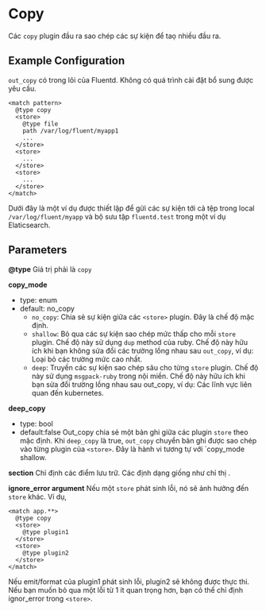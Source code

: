 # Copy
Các `copy` plugin đầu ra sao chép các sự kiện để taọ nhiều đầu ra.

## Example Configuration
`out_copy` có trong lõi của Fluentd. Không có quá trình cài đặt bổ sung được yêu cầu.
```
<match pattern>
  @type copy
  <store>
    @type file
    path /var/log/fluent/myapp1
    ...
  </store>
  <store>
    ...
  </store>
  <store>
    ...
  </store>
</match>
```

Dưới đây là một ví dụ được thiết lập để gửi các sự kiện tới cả tệp trong local `/var/log/fluent/myapp` và bộ sưu tập `fluentd.test` trong một ví dụ Elaticsearch.

## Parameters
**@type**
Giá trị phải là `copy`

**copy_mode**
+ type: enum
+ default: no_copy
  + `no_copy`: Chia sẻ sự kiện giữa các `<store>` plugin. Đây là chế độ mặc định.
  + `shallow`: Bỏ qua các sự kiện sao chép mức thấp cho mỗi `store` plugin. Chế độ này sử dụng `dup` method của ruby. Chế độ này hữu ích khi bạn không sửa đổi các trường lồng nhau sau `out_copy`, ví dụ: Loại bỏ các trường mức cao nhất.
  + `deep`: Truyền các sự kiện sao chép sâu cho từng `store` plugin. Chế độ này sử dụng `msgpack-ruby` trong nội miền. Chế độ này hữu ích khi bạn sửa đổi trường lồng nhau sau out_copy, ví dụ: Các lĩnh vực liên quan đến kubernetes.

**deep_copy**
+ type: bool
+ default:false 
Out_copy chia sẻ một bản ghi giữa các plugin `store` theo mặc định.
Khi `deep_copy` là true, `out_copy` chuyển bản ghi được sao chép vào từng plugin của `<store>`. Đây là hành vi tương tự với `copy_mode shallow.

**<store> section**
Chỉ định các điểm lưu trữ. Các định dạng giống như chỉ thị <match>.

**ignore_error argument**
Nếu một `store` phát sinh lỗi, nó sẽ ảnh hưởng đến `store` khác. Ví dụ,
```
<match app.**>
  @type copy
  <store>
    @type plugin1
  </store>
  <store>
    @type plugin2
  </store>
</match>
```

Nếu emit/format của plugin1 phát sinh lỗi, plugin2 sẽ không được thực thi. Nếu bạn muốn bỏ qua một lỗi từ 1 <store> ít quan trọng hơn, bạn có thể chỉ định ignor_error trong `<store>`.




